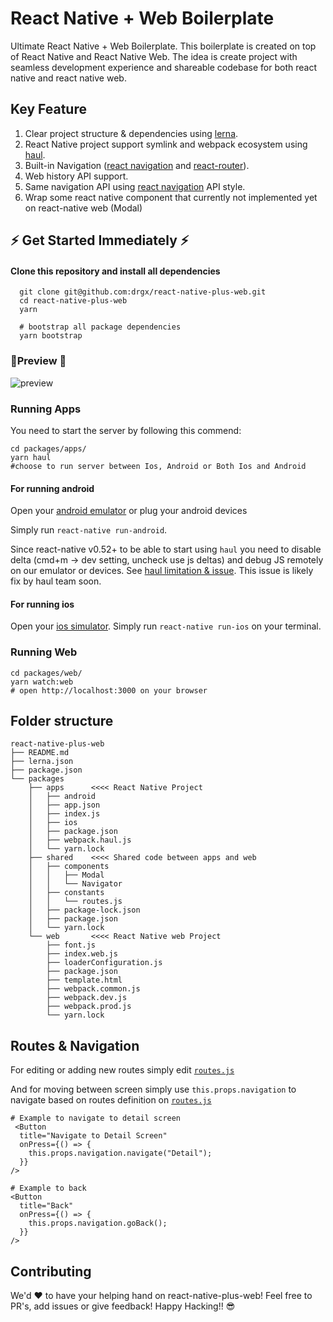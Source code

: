 # React Native + Web Boilerplate
Ultimate React Native + Web Boilerplate. This boilerplate is created on top of React Native and React Native Web. The idea is create project with seamless development experience and shareable codebase for both react native and react native web.
## Key Feature
1. Clear project structure & dependencies using [lerna](https://github.com/lerna/lerna).
2. React Native project support symlink and webpack ecosystem using [haul](https://github.com/callstack/haul).
3. Built-in Navigation ([react navigation](https://reactnavigation.org/) and [react-router](https://github.com/ReactTraining/react-router)). 
4. Web history API support.
5. Same navigation API using [react navigation](https://reactnavigation.org/) API style.
6. Wrap some react native component that currently not implemented yet on react-native web (Modal)

## ⚡️ Get Started Immediately ⚡️ 
#### Clone this repository and install all dependencies
``` 
  git clone git@github.com:drgx/react-native-plus-web.git
  cd react-native-plus-web
  yarn 

  # bootstrap all package dependencies 
  yarn bootstrap
```
### 🌟Preview 🌟
![preview](https://user-images.githubusercontent.com/5230095/38617965-8a827142-3dc2-11e8-9791-05dbb66006a9.gif)

### Running Apps 
You need to start the server by following this commend: 
```
cd packages/apps/
yarn haul 
#choose to run server between Ios, Android or Both Ios and Android
```

#### For running android
Open your [android emulator](https://medium.com/@deepak.gulati/running-react-native-app-on-the-android-emulator-11bf309443eb) or plug your android devices

Simply run `react-native run-android`.

Since react-native v0.52+ to be able to start using `haul` you need to disable delta (cmd+m -> dev setting, uncheck use js deltas) and debug JS remotely on our emulator or devices. See [haul limitation & issue](https://github.com/callstack/haul#limitations). This issue is likely fix by haul team soon.


#### For running ios 
Open your [ios simulator](https://facebook.github.io/react-native/docs/running-on-simulator-ios.html). Simply run `react-native run-ios` on your terminal.

###  Running Web 
```
cd packages/web/
yarn watch:web 
# open http://localhost:3000 on your browser
```

## Folder structure
```
react-native-plus-web
├── README.md
├── lerna.json
├── package.json
└── packages
    ├── apps      <<<< React Native Project
    │   ├── android
    │   ├── app.json
    │   ├── index.js
    │   ├── ios
    │   ├── package.json
    │   ├── webpack.haul.js
    │   └── yarn.lock
    ├── shared    <<<< Shared code between apps and web
    │   ├── components
    │   │   ├── Modal 
    │   │   └── Navigator
    │   ├── constants
    │   │   └── routes.js 
    │   ├── package-lock.json
    │   ├── package.json
    │   └── yarn.lock
    └── web       <<<< React Native web Project
        ├── font.js
        ├── index.web.js
        ├── loaderConfiguration.js
        ├── package.json
        ├── template.html
        ├── webpack.common.js
        ├── webpack.dev.js
        ├── webpack.prod.js
        └── yarn.lock
```


## Routes & Navigation
For editing or adding new routes simply edit [`routes.js`](https://github.com/drgx/react-native-plus-web/blob/master/packages/shared/constants/routes.js)

And for moving between screen simply use `this.props.navigation` to navigate based on routes definition on [`routes.js`](https://github.com/drgx/react-native-plus-web/blob/master/packages/shared/constants/routes.js)

```
# Example to navigate to detail screen
 <Button
  title="Navigate to Detail Screen"
  onPress={() => {
    this.props.navigation.navigate("Detail");
  }}
/>

# Example to back
<Button
  title="Back"
  onPress={() => {
    this.props.navigation.goBack();
  }}
/>
```
## Contributing
We'd ❤️ to have your helping hand on react-native-plus-web! Feel free to PR's, add issues or give feedback! Happy Hacking!! 😎 
